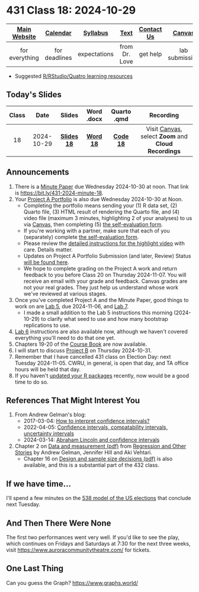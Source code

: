 # 431 Class 18: 2024-10-29

[Main Website](https://thomaselove.github.io/431-2024/) | [Calendar](https://thomaselove.github.io/431-2024/calendar.html) | [Syllabus](https://thomaselove.github.io/431-syllabus-2024/) | [Text](https://thomaselove.github.io/431-book/) | [Contact Us](https://thomaselove.github.io/431-2024/contact.html) | [Canvas](https://canvas.case.edu) | [Data and Code](https://github.com/THOMASELOVE/431-data)
:-----------: | :--------------: | :----------: | :---------: | :-------------: | :-----------: | :------------:
for everything | for deadlines | expectations | from Dr. Love | get help | lab submission | for downloads

- Suggested [R/RStudio/Quatro learning resources](https://thomaselove.github.io/431-2024/resources.html)

## Today's Slides

Class | Date | Slides | Word .docx | Quarto .qmd | Recording
:---: | :--------: | :------: | :------: | :------: | :-------------:
18 | 2024-10-29 | **[Slides 18](https://thomaselove.github.io/431-slides-2024/class18.html)** | **[Word 18](https://thomaselove.github.io/431-slides-2024/class18w.docx)** | **[Code 18](https://github.com/THOMASELOVE/431-slides-2024/blob/main/class18.qmd)** | Visit [Canvas](https://canvas.case.edu/), select **Zoom** and **Cloud Recordings**

## Announcements

1. There is a [Minute Paper](https://bit.ly/431-2024-minute-18) due Wednesday 2024-10-30 at noon. That link is <https://bit.ly/431-2024-minute-18>.
2. Your [Project A Portfolio](https://thomaselove.github.io/431-projectA-2024/) is also due Wednesday 2024-10-30 at Noon.
    - Completing the portfolio means sending your (1) R data set, (2) Quarto file, (3) HTML result of rendering the Quarto file, and (4) video file (maximum 3 minutes, highlighting 2 of your analyses) to us via [Canvas](https://canvas.case.edu), then completing (5) [the self-evaluation form](https://bit.ly/431-projectA-self-evaluation-2024).
    - If you're working with a partner, make sure that each of you (separately) complete [the self-evaluation form](https://bit.ly/431-projectA-self-evaluation-2024).
    - Please review the [detailed instructions for the highlight video](https://thomaselove.github.io/431-projectA-2024/portfolio.html#the-highlight-video) with care. Details matter.
    - Updates on Project A Portfolio Submission (and later, Review) Status [will be found here](https://github.com/THOMASELOVE/431-classes-2024/blob/main/projectA/portfolio_review.md). 
    - We hope to complete grading on the Project A work and return feedback to you before Class 20 on Thursday 2024-11-07. You will receive an email with your grade and feedback. Canvas grades are not your real grades. They just help us understand whose work we've reviewed at various stages.
3. Once you've completed Project A and the Minute Paper, good things to work on are [Lab 5](https://github.com/THOMASELOVE/431-labs-2024/tree/main/lab5), due 2024-11-06, and [Lab 7](https://github.com/THOMASELOVE/431-labs-2024/tree/main/lab7).
    - I made a small addition to the Lab 5 instructions this morning (2024-10-29) to clarify what seed to use and how many bootstrap replications to use.
4. [Lab 6](https://github.com/THOMASELOVE/431-labs-2024/tree/main/lab6) instructions are also available now, although we haven't covered everything you'll need to do that one yet.
5. Chapters 19-20 of the [Course Book](https://thomaselove.github.io/431-book/) are now available.
6. I will start to discuss [Project B](https://thomaselove.github.io/431-projectB-2024/) on Thursday 2024-10-31.
7. Remember that I have cancelled 431 class on Election Day: next Tuesday 2024-11-05. CWRU, in general, is open that day, and TA office hours will be held that day.
8. If you haven't [updated your R packages](https://thomaselove.github.io/431-2024/software.html#updating-your-r-packages) recently, now would be a good time to do so.

## References That Might Interest You

1. From Andrew Gelman's blog:
    - 2017-03-04: [How to interpret confidence intervals?](https://statmodeling.stat.columbia.edu/2017/03/04/interpret-confidence-intervals/)
    - 2022-04-05: [Confidence intervals, compatability intervals, uncertainty intervals](https://statmodeling.stat.columbia.edu/2022/04/05/confidence-intervals-compatability-intervals-uncertainty-intervals/)
    - 2024-03-14: [Abraham Lincoln and confidence intervals](https://statmodeling.stat.columbia.edu/2024/03/14/abraham-lincoln-and-confidence-intervals/)
2. Chapter 2 on [Data and measurement (pdf)](https://statmodeling.stat.columbia.edu/wp-content/uploads/2021/01/raos_chapter2.pdf) from [Regression and Other Stories](https://avehtari.github.io/ROS-Examples/) by Andrew Gelman, Jennifer Hill and Aki Vehtari.
    - Chapter 16 on [Design and sample size decisions (pdf)](https://statmodeling.stat.columbia.edu/wp-content/uploads/2021/01/raos_chapter16.pdf) is also available, and this is a substantial part of the 432 class.

## If we have time...

I'll spend a few minutes on the [538 model of the US elections](https://projects.fivethirtyeight.com/2024-election-forecast/) that conclude next Tuesday.

## And Then There Were None

The first two performances went very well. If you'd like to see the play, which continues on Fridays and Saturdays at 7:30 for the next three weeks, visit <https://www.auroracommunitytheatre.com/> for tickets.

## One Last Thing

Can you guess the Graph? <https://www.graphs.world/>
